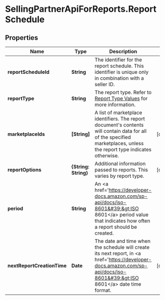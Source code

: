 # SellingPartnerApiForReports.ReportSchedule

## Properties

Name | Type | Description | Notes
------------ | ------------- | ------------- | -------------
**reportScheduleId** | **String** | The identifier for the report schedule. This identifier is unique only in combination with a seller ID. | 
**reportType** | **String** | The report type. Refer to [Report Type Values](https://developer-docs.amazon.com/sp-api/docs/report-type-values) for more information. | 
**marketplaceIds** | **[String]** | A list of marketplace identifiers. The report document&#39;s contents will contain data for all of the specified marketplaces, unless the report type indicates otherwise. | [optional] 
**reportOptions** | **{String: String}** | Additional information passed to reports. This varies by report type. | [optional] 
**period** | **String** | An &lt;a href&#x3D;&#39;https://developer-docs.amazon.com/sp-api/docs/iso-8601&#39;&gt;ISO 8601&lt;/a&gt; period value that indicates how often a report should be created. | 
**nextReportCreationTime** | **Date** | The date and time when the schedule will create its next report, in &lt;a href&#x3D;&#39;https://developer-docs.amazon.com/sp-api/docs/iso-8601&#39;&gt;ISO 8601&lt;/a&gt; date time format. | [optional] 


